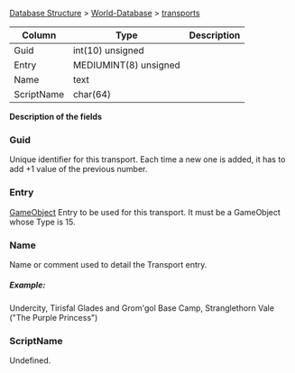 [Database Structure](Database-Structure) > [World-Database](World-Database) > [transports](transports)

Column | Type | Description
--- | --- | ---
Guid | int(10) unsigned | 
Entry | MEDIUMINT(8) unsigned | 
Name | text | 
ScriptName | char(64) | 

[1]: #guid
[2]: #entry
[3]: #name
[4]: #scriptname

**Description of the fields**

### Guid

Unique identifier for this transport. Each time a new one is added, it has to add +1 value of the previous number.

### Entry

[GameObject](gameobject_template) Entry to be used for this transport. It must be a GameObject whose Type is 15.

### Name

Name or comment used to detail the Transport entry.

##### Example:
Undercity, Tirisfal Glades and Grom'gol Base Camp, Stranglethorn Vale ("The Purple Princess")

### ScriptName

Undefined.

